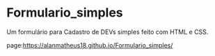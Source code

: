 # Formulario_simples
Um formulário para Cadastro de DEVs simples feito com HTML e CSS.

page:https://alanmatheus18.github.io/Formulario_simples/
